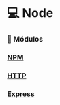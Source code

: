 # :computer: Node

### :rocket: Módulos

### [NPM](https://github.com/Luuck4s/Full-Stack-DigitalHouse/tree/master/Node/NPM)

### [HTTP](https://github.com/Luuck4s/Full-Stack-DigitalHouse/tree/master/Node/Http)

### [Express](https://github.com/Luuck4s/Full-Stack-DigitalHouse/tree/master/Node/Express)
